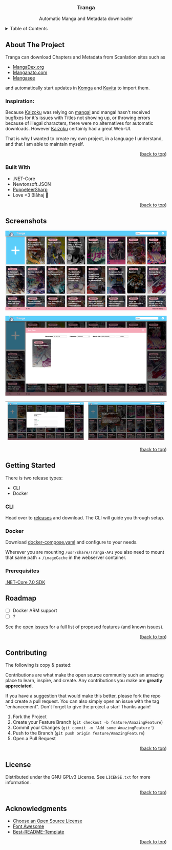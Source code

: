 <!-- PROJECT SHIELDS -->
<!--
*** I'm using markdown "reference style" links for readability.
*** Reference links are enclosed in brackets [ ] instead of parentheses ( ).
*** See the bottom of this document for the declaration of the reference variables
*** for contributors-url, forks-url, etc. This is an optional, concise syntax you may use.
*** https://www.markdownguide.org/basic-syntax/#reference-style-links
-->

<!-- PROJECT LOGO -->
<br />
<div align="center">

<h3 align="center">Tranga</h3>

  <p align="center">
    Automatic Manga and Metadata downloader 
  </p>
</div>



<!-- TABLE OF CONTENTS -->
<details>
  <summary>Table of Contents</summary>
  <ol>
    <li>
      <a href="#about-the-project">About The Project</a>
      <ul>
        <li><a href="#built-with">Built With</a></li>
      </ul>
    </li>
    <li>
      <a href="#screenshots">Screenshots</a>
    </li>
    <li>
      <a href="#getting-started">Getting Started</a>
      <ul>
        <li><a href="#prerequisites">Prerequisites</a></li>
      </ul>
    </li>
    <li><a href="#roadmap">Roadmap</a></li>
    <li><a href="#contributing">Contributing</a></li>
    <li><a href="#license">License</a></li>
    <li><a href="#acknowledgments">Acknowledgments</a></li>
  </ol>
</details>



<!-- ABOUT THE PROJECT -->
## About The Project

Tranga can download Chapters and Metadata from Scanlation sites such as 

- [MangaDex.org](https://mangadex.org/)
- [Manganato.com](https://manganato.com/)
- [Mangasee](https://mangasee123.com/)

and automatically start updates in [Komga](https://komga.org/) and [Kavita](https://www.kavitareader.com/) to import them.

### Inspiration:

Because [Kaizoku](https://github.com/oae/kaizoku) was relying on [mangal](https://github.com/metafates/mangal) and mangal
hasn't received bugfixes for it's issues with Titles not showing up, or throwing errors because of illegal characters,
there were no alternatives for automatic downloads. However [Kaizoku](https://github.com/oae/kaizoku) certainly had a great Web-UI.

That is why I wanted to create my own project, in a language I understand, and that I am able to maintain myself.

<p align="right">(<a href="#readme-top">back to top</a>)</p>

### Built With

- .NET-Core
- Newtonsoft.JSON
- [PuppeteerSharp](https://www.puppeteersharp.com/)
- Love <3 Blåhaj 🦈

<p align="right">(<a href="#readme-top">back to top</a>)</p>


## Screenshots

![image](screenshots/overview.png)

![image](screenshots/addtask.png)

| ![image](screenshots/settings.png) | ![image](screenshots/publication-description.png) |
|-----------------------------------:|:-------------------------------------------------:|

<p align="right">(<a href="#readme-top">back to top</a>)</p>

<!-- GETTING STARTED -->
## Getting Started

There is two release types:

- CLI
- Docker

### CLI

Head over to [releases](https://git.bernloehr.eu/glax/Tranga/releases) and download. The CLI will guide you through setup.

### Docker

Download [docker-compose.yaml](https://git.bernloehr.eu/glax/Tranga/src/branch/master/docker-compose.yaml) and configure to your needs.

Wherever you are mounting `/usr/share/Tranga-API` you also need to mount that same path + `/imageCache` in the webserver container.

### Prerequisites

[.NET-Core 7.0 SDK](https://dotnet.microsoft.com/en-us/download/dotnet/7.0)

<!-- ROADMAP -->
## Roadmap

- [ ] Docker ARM support
- [ ] ? 

See the [open issues](https://git.bernloehr.eu/glax/Tranga/issues) for a full list of proposed features (and known issues).

<p align="right">(<a href="#readme-top">back to top</a>)</p>



<!-- CONTRIBUTING -->
## Contributing

The following is copy & pasted:

Contributions are what make the open source community such an amazing place to learn, inspire, and create. Any contributions you make are **greatly appreciated**.

If you have a suggestion that would make this better, please fork the repo and create a pull request. You can also simply open an issue with the tag "enhancement".
Don't forget to give the project a star! Thanks again!

1. Fork the Project
2. Create your Feature Branch (`git checkout -b feature/AmazingFeature`)
3. Commit your Changes (`git commit -m 'Add some AmazingFeature'`)
4. Push to the Branch (`git push origin feature/AmazingFeature`)
5. Open a Pull Request

<p align="right">(<a href="#readme-top">back to top</a>)</p>



<!-- LICENSE -->
## License

Distributed under the GNU GPLv3  License. See `LICENSE.txt` for more information.

<p align="right">(<a href="#readme-top">back to top</a>)</p>



<!-- ACKNOWLEDGMENTS -->
## Acknowledgments

* [Choose an Open Source License](https://choosealicense.com)
* [Font Awesome](https://fontawesome.com)
* [Best-README-Template](https://github.com/othneildrew/Best-README-Template/tree/master)

<p align="right">(<a href="#readme-top">back to top</a>)</p>
